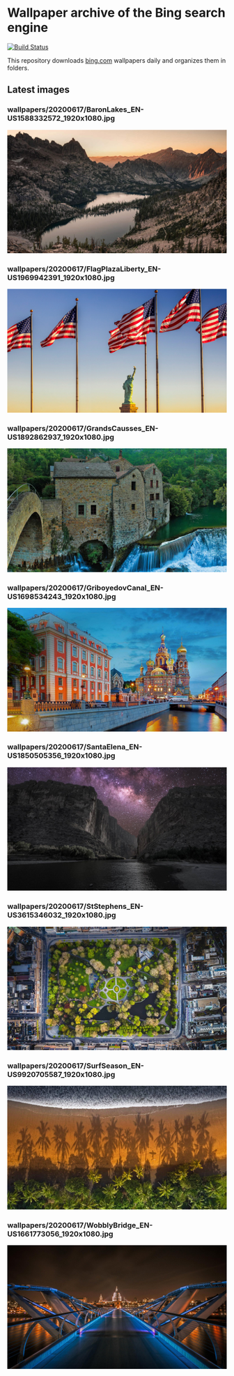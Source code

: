 # Wallpaper archive of the Bing search engine

[![Build Status](https://travis-ci.org/kijart/bing-daily-images-dl.svg?branch=wallpapers)](https://travis-ci.org/kijart/bing-daily-images-dl)

This repository downloads [bing.com](https://www.bing.com) wallpapers daily and organizes them in folders.

## Latest images

<!-- Wallpapers -->

### wallpapers/20200617/BaronLakes_EN-US1588332572_1920x1080.jpg

![wallpapers/20200617/BaronLakes_EN-US1588332572_1920x1080.jpg](wallpapers/20200617/BaronLakes_EN-US1588332572_1920x1080.jpg)

### wallpapers/20200617/FlagPlazaLiberty_EN-US1969942391_1920x1080.jpg

![wallpapers/20200617/FlagPlazaLiberty_EN-US1969942391_1920x1080.jpg](wallpapers/20200617/FlagPlazaLiberty_EN-US1969942391_1920x1080.jpg)

### wallpapers/20200617/GrandsCausses_EN-US1892862937_1920x1080.jpg

![wallpapers/20200617/GrandsCausses_EN-US1892862937_1920x1080.jpg](wallpapers/20200617/GrandsCausses_EN-US1892862937_1920x1080.jpg)

### wallpapers/20200617/GriboyedovCanal_EN-US1698534243_1920x1080.jpg

![wallpapers/20200617/GriboyedovCanal_EN-US1698534243_1920x1080.jpg](wallpapers/20200617/GriboyedovCanal_EN-US1698534243_1920x1080.jpg)

### wallpapers/20200617/SantaElena_EN-US1850505356_1920x1080.jpg

![wallpapers/20200617/SantaElena_EN-US1850505356_1920x1080.jpg](wallpapers/20200617/SantaElena_EN-US1850505356_1920x1080.jpg)

### wallpapers/20200617/StStephens_EN-US3615346032_1920x1080.jpg

![wallpapers/20200617/StStephens_EN-US3615346032_1920x1080.jpg](wallpapers/20200617/StStephens_EN-US3615346032_1920x1080.jpg)

### wallpapers/20200617/SurfSeason_EN-US9920705587_1920x1080.jpg

![wallpapers/20200617/SurfSeason_EN-US9920705587_1920x1080.jpg](wallpapers/20200617/SurfSeason_EN-US9920705587_1920x1080.jpg)

### wallpapers/20200617/WobblyBridge_EN-US1661773056_1920x1080.jpg

![wallpapers/20200617/WobblyBridge_EN-US1661773056_1920x1080.jpg](wallpapers/20200617/WobblyBridge_EN-US1661773056_1920x1080.jpg)

